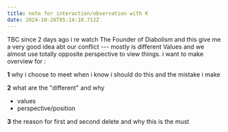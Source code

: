 ```yaml
---
title: note for interaction/observation with K
date: 2024-10-26T05:14:10.712Z
---
```


TBC
since 2 days ago i re watch The Founder of Diabolism and this give me a very good idea abt our conflict --- mostly is different Values and we almost use totally opposite perspective to view things.
i want to make overview for :

**1** why i choose to meet when i know i should do this and the mistake i make

**2** what are the "different" and why

- values
- perspective/position  

**3** the reason for first and second delete and why this is the must